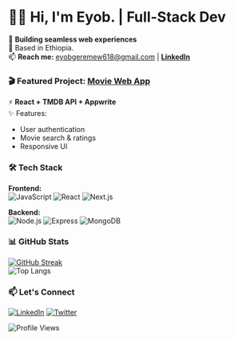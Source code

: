 # 👨‍💻 Hi, I'm Eyob. | Full-Stack Dev

🚀 **Building seamless web experiences**  
📍 Based in Ethiopia.  
📫 **Reach me:** eyobgeremew618@gmail.com | **[LinkedIn](https://www.linkedin.com/in/eyob-geremew-1a7b53302)**  

### 🎬 Featured Project: [Movie Web App](https://github.com/eyob13-coder/movieverse)
⚡ **React + TMDB API + Appwrite**  
✨ Features:  
- User authentication  
- Movie search & ratings  
- Responsive UI  
  

### 🛠️ Tech Stack
**Frontend:**  
![JavaScript](https://img.shields.io/badge/-JavaScript-F7DF1E?logo=javascript&logoColor=black)
![React](https://img.shields.io/badge/-React-61DAFB?logo=react&logoColor=black)
![Next.js](https://img.shields.io/badge/-Next.js-000000?logo=next.js)

**Backend:**  
![Node.js](https://img.shields.io/badge/-Node.js-339933?logo=node.js)
![Express](https://img.shields.io/badge/-Express-000000?logo=express)
![MongoDB](https://img.shields.io/badge/-MongoDB-47A248?logo=mongodb)

### 📊 GitHub Stats
[![GitHub Streak](https://streak-stats.demolab.com?user=eyob13-coder&theme=dark)](https://git.io/streak-stats)  
![Top Langs](https://github-readme-stats.vercel.app/api/top-langs/?username=eyob13-coder&layout=compact&theme=radical&hide=html,css)

 

### 📫 Let's Connect
[![LinkedIn](https://img.shields.io/badge/-LinkedIn-0077B5?logo=linkedin)](https://www.linkedin.com/in/eyob-geremew-1a7b53302)
[![Twitter](https://img.shields.io/badge/-Twitter-1DA1F2?logo=twitter)](https://twitter.com/Eyob_Geremew_)

![Profile Views](https://img.shields.io/badge/dynamic/json?url=https://api.countapi.xyz/hit/eyob13-coder/&label=Profile%20Views&query=value&color=blue)
